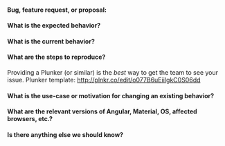 #### Bug, feature request, or proposal:


#### What is the expected behavior?


#### What is the current behavior?


#### What are the steps to reproduce?

Providing a Plunker (or similar) is the *best* way to get the team to see your issue.
Plunker template: http://plnkr.co/edit/o077B6uEiiIgkC0S06dd


#### What is the use-case or motivation for changing an existing behavior?


#### What are the relevant versions of Angular, Material, OS, affected browsers, etc.?


#### Is there anything else we should know?
